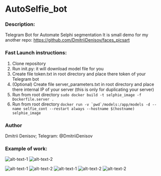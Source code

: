 # AutoSelfie_bot

### Description:
Telegram Bot for Automate Selphi segmentation
It is small demo for my another repo: https://github.com/DmitriiDenisov/faces_picsart
### Fast Launch instructions:

1. Clone repository 
2. Run init.py: it will download model file for you
3. Create file token.txt in root directory and place there token of your Telegram bot
4. (Optional) Create file server_parameters.txt in root directory and place there internal IP of your server (this is only for duplicating your server)
5. Run from root directory ```sudo docker build -t selphie_image -f Dockerfile.server .```
6. Run from root directory ```docker run -v `pwd`/models:/app/models -d --name selfie_cont --restart always --hostname $(hostname) selphie_image```

### Author
Dmitrii Denisov; 
Telegram: @DmitriiDenisov

### Example of work:

![alt-text-1](https://psv4.userapi.com/c848136/u6729856/docs/d5/2f8c48949113/Screen_Shot_2019-06-09_at_19_02_02.png?extra=WU2FwQIeplhUgXGFT4s34qIsSbRzaTA4mxBFinqQ9RUMcBDPKmSkKpNaLMFVab8bEoKXYDS2Nno-EBihtAKQpBSaS-uknIHVm1hq-W0w_rwBgJqxWT_sSDakB2DP3Q0i-Z90mnKc9HwaTMR4 "title-1") ![alt-text-2](https://psv4.userapi.com/c848320/u6729856/docs/d12/d7e442d4a8ca/Screen_Shot_2019-06-09_at_19_02_12.png?extra=tcpAwHPUjjHNPbPOP2UerIIH778uRHEbZN6I5PAD_Yk2BmMNV2YHXiJK6hhwDvXUmeVBMhfSV58CFiuKcuHZ-z3LjqOydlQVv6rnNgMLeLXZMAhlJSKiqhqLdB-cKXB1vX6A4jpmBUN_bqh7 "title-2")

![alt-text-1](https://psv4.userapi.com/c848220/u6729856/docs/d3/9cab01e89043/Screen_Shot_2019-06-09_at_19_01_45.png?extra=vBB3xusBTBXH6Kfv8imCIjQkY74RL8ksSptO6fnRxrFW9QbhyaZ-Fdv5fQwi7IKaUVGreZa49Rjt2QRsOcfTq21Y2xyfr5gq8JROUKg_0BjiFIcRpRnyUvD7pldWs3HoZW2Q3l2cgvU4woAl "title-1") ![alt-text-2](https://psv4.userapi.com/c848320/u6729856/docs/d6/eb84b77a7a15/Screen_Shot_2019-06-09_at_19_13_38.png?extra=tDiTaKhYBV64EA2RUy844LWqrkM0kKekXv3DaFdPZ4p0NSO2CQHz9nEP8mh3Lp_WSpYBPfe8OrDq61Hm0FJtx3bMizzcDc0S60EJtPP9G6ObXresksO54ro0B5sQ26M2cMUor3apzLse9RiO  "title-2")
![alt-text-1](https://psv4.userapi.com/c848024/u6729856/docs/d3/cd17e4a9ab31/Screen_Shot_2019-06-09_at_19_03_51.png?extra=XQ0J_bngRXLOWUk8bjFEtih1Ek_37L5jrI6TvrvCULDINhNwF_axFuiJMRMpO5PSEGr4E03aPQBXGTODRy0iQ5QU5n3Y0qUwcJk8eRmYCDvuuQfijvDzhpB5NvoUaYUcbCWeSVklNErzo5f- "title-1") ![alt-text-2](https://psv4.userapi.com/c848036/u6729856/docs/d2/5ca9502877f3/Screen_Shot_2019-06-09_at_19_04_38.png?extra=DrDJIDWhEa6ut1VsD8LLELpdEB3DkmHRBSgIBAE8H9duwLuYkIujmoTA7fovOaIy9_YM3Tbr6OCxlo2t3wbpqAO3pgKjuFJyD8uqmbFL31qPVE3L2fejBTtErOopzpnfktjSD1rl-fdbT2ID "title-2")
![alt-text-2](https://psv4.userapi.com/c848216/u6729856/docs/d11/eb99983263d7/Screen_Shot_2019-06-09_at_19_13_23.png?extra=CmvhnOVoVkDFzQtOUnuF4WdgM0zTKJY2_O9TJiSvV43WN8AQRgHbMOf7dL5tYH2gUueuZVY0FSY5ZxhB_QF6J3U8Mb_9XHNe12g4J5haXY2qwJZt62wnr8yn4KzlZFkp-1Go2t1N7yqr8cqw "title-2")



